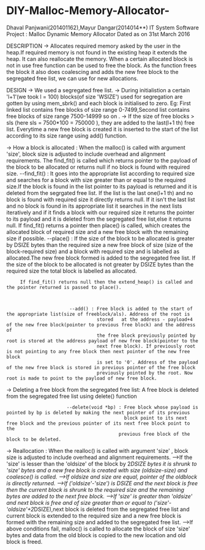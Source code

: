 # DIY-Malloc-Memory-Allocator-

Dhaval Panjwani(201401162),Mayur Dangar(2014014**)
IT System Software Project : Malloc Dynamic Memory Allocator
Dated as on 31st March 2016

DESCRIPTION
-> Allocates required memory asked by the user in the heap.If required memory is not found in the existing heap it extends the heap. It can also reallocate the memory. When a certain allocated block is not in use free function can be used to free the block. As the function frees the block it also does coalescing and adds the new free block to the segregated free list, we can use for new allocations.

DESIGN
-> We used a segregated free list.
-> During initialistion a certain 'l+1'(we took l = 100) blocks(of size 'WSIZE') used for segregation are gotten by using mem_sbrk() and each block is initialised to zero.
Eg: First linked list contains free blocks of size range 0-7499,Second list contains free blocks of size range 7500-14999 so on .
-> If the size of free blocks > sls (here sls =  7500*100 = 750000 ), they are added to the last(l+1 th) free list.
Everytime a new free block is created it is inserted to the start of the list according to its size range using add() function.



-> How a block is allocated : 
                             When the malloc() is called with argument 'size', block size is adjusted to include overhead and alignment requirements. The find_fit() is called which returns pointer to the payload of the block to be allocated or returns null if no block is found with required size. 
                         --find_fit() : It goes into the appropriate list according to required size and searches for a block with size greater
                                        than or equal to the required size.If the block is found in the list pointer to its payload is returned
                                        and it is deleted from the segrgated free list. If the list is the last one(l+1 th) and no block is found
                                        with required size it directly returns null. If it isn't the last list and no block is found in its
                                        appropriate list it searches in the next lists iteratively and if it finds a block with our required size
                                        it returns the pointer to its payload and it is deleted from the segregated free list,else it returns
                                        null.
         If find_fit() returns a pointer then place() is called, which creates the allocated block of required size and a new free block with the
         remaining size if possible. 
                         --place() : If the size of the block to be allocated is greater by DSIZE bytes than the required size a new free
                                     block of size (size of the block-required size) and a block with required size and is labelled as
                                     allocated.The new free block formed is added to the segregated free list. If the size of the block to be 
                                     allocated is not greater by DSIZE bytes than the required size the total block is labelled as allocated. 

         If find_fit() returns null then the extend_heap() is called and the pointer returned is passed to place().


                          
                           --add() : Free block is added to the start of the appropriate list(size of freeblock/als). Address of the root is 
                                     stored   at the address - payload+4 of the new free block(pointer to previous free block) and the address of
                                     the free block previously pointed by root is stored at the address payload of new free block(pointer to the
                                     next free block). If previously root is not pointing to any free block then next pointer of the new free block
                                     is set to '0'. Address of the payload of the new free block is stored in previous pointer of the free block
                                     previously pointed by the root. Now root is made to point to the payload of new free block.
                               
-> Deleting a free block from the segregated free list: A free block is deleted from the segregated free list using delete() function
                          
                          --delete(void *bp) : Free block whose payload is pointed by bp is deleted by making the next pointer of its previous
                                               block point to its next free block and the previous pointer of its next free block point to the
                                             previous free block of the block to be deleted.



-> Reallocation : When the realloc() is called with argument 'size' , block size is adjusted to include overhead and alignment requirements. 
                -->If the 'size' is lesser than the 'oldsize' of the block by 2*DSIZE bytes it is shrunk to 'size' bytes and a new free block is
                  created with size (oldsize-size) and coalesce() is called. 
                -->If oldsize and size are equal, pointer of the oldblock is directly returned.
                -->If ('oldsize'-'size') is DSIZE and the next block is free then the current block is shrunk to the required size and the remaining
                  bytes are added to the next free block.
                -->If 'size' is greater than 'oldsize' and next block is free and of size greater than or equal to ('size'-'oldsize'+2*DSIZE),next
                  block is deleted from the segregated free list and current block is extended to the required size and a new free block is formed
                  with the remaining size and added to the segregated free list.
                -->If above conditions fail, malloc() is called to allocate the block of size 'size' bytes and data from the old block is copied to
                  the new location and old block is freed.

